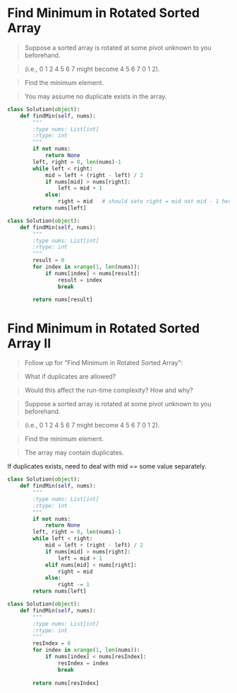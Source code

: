 # Find Minimum in Rotated Sorted Array

> Suppose a sorted array is rotated at some pivot unknown to you beforehand.

> (i.e., 0 1 2 4 5 6 7 might become 4 5 6 7 0 1 2).

> Find the minimum element.

> You may assume no duplicate exists in the array.

```Python
class Solution(object):
    def findMin(self, nums):
        """
        :type nums: List[int]
        :rtype: int
        """
        if not nums:
            return None
        left, right = 0, len(nums)-1
        while left < right:
            mid = left + (right - left) / 2
            if nums[mid] > nums[right]:
                left = mid + 1
            else:
                right = mid   # should sete right = mid not mid - 1 here
        return nums[left]
```

```Python
class Solution(object):
    def findMin(self, nums):
        """
        :type nums: List[int]
        :rtype: int
        """
        result = 0
        for index in xrange(1, len(nums)):
            if nums[index] < nums[result]:
                result = index
                break
        
        return nums[result]
```

# Find Minimum in Rotated Sorted Array II

> Follow up for "Find Minimum in Rotated Sorted Array":

> What if duplicates are allowed?

> Would this affect the run-time complexity? How and why?

> Suppose a sorted array is rotated at some pivot unknown to you beforehand.

> (i.e., 0 1 2 4 5 6 7 might become 4 5 6 7 0 1 2).

> Find the minimum element.

> The array may contain duplicates.

If duplicates exists, need to deal with mid == some value separately.

```Python
class Solution(object):
    def findMin(self, nums):
        """
        :type nums: List[int]
        :rtype: int
        """
        if not nums:
            return None
        left, right = 0, len(nums)-1
        while left < right:
            mid = left + (right - left) / 2
            if nums[mid] > nums[right]:
                left = mid + 1
            elif nums[mid] < nums[right]:
                right = mid
            else:
                right -= 1
        return nums[left] 
```

```Python
class Solution(object):
    def findMin(self, nums):
        """
        :type nums: List[int]
        :rtype: int
        """
        resIndex = 0
        for index in xrange(1, len(nums)):
            if nums[index] < nums[resIndex]:
                resIndex = index
                break
        
        return nums[resIndex]
```
